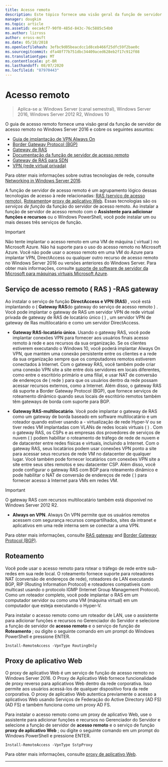 ```yaml
---
title: Acesso remoto
description: Este tópico fornece uma visão geral da função de servidor de acesso remoto no Windows Server 2016.
manager: dougkim
ms.topic: article
ms.assetid: eeca4cf7-90f0-485d-843c-76c5885c54b0
ms.author: lizross
author: eross-msft
ms.date: 05/18/2018
ms.openlocfilehash: 3efbc9d05beacdcc1d8ceb466f25dfc59f2bae0c
ms.sourcegitcommit: dfa48f77b751dbc34409aced628eb2f17c912f08
ms.translationtype: MT
ms.contentlocale: pt-BR
ms.lasthandoff: 08/07/2020
ms.locfileid: "87970443"
---
```

# <a name="remote-access"></a>Acesso remoto

>Aplica-se a: Windows Server (canal semestral), Windows Server 2016, Windows Server 2012 R2, Windows 10

O guia de acesso remoto fornece uma visão geral da função de servidor de acesso remoto no Windows Server 2016 e cobre os seguintes assuntos:

- [Guia de implantação de VPN Always On](vpn/always-on-vpn/deploy/always-on-vpn-deploy.md)
- [Border Gateway Protocol &#40;BGP&#41;](bgp/Border-Gateway-Protocol-BGP.md)
- [Gateway de RAS](ras-gateway/RAS-Gateway.md)
- [Documentação da função de servidor de acesso remoto](ras/Remote-Access-Server-Role-Documentation.md)
- [Gateway de RAS para SDN](../../networking/sdn/technologies/network-function-virtualization/RAS-Gateway-for-SDN.md)
- [VPN (rede virtual privada)](vpn/vpn-top.md)

Para obter mais informações sobre outras tecnologias de rede, consulte [Networking in Windows Server 2016](../../networking/index.yml).

A função de servidor de acesso remoto é um agrupamento lógico dessas tecnologias de acesso à rede relacionadas: [RAS (serviço de acesso remoto)](#bkmk_da), [Roteamento](#bkmk_rras)e [proxy de aplicativo Web](#bkmk_proxy). Essas tecnologias são os *serviços de função* da função do servidor de acesso remoto. Ao instalar a função de servidor de acesso remoto com o **Assistente para adicionar funções e recursos** ou o Windows PowerShell, você pode instalar um ou mais desses três serviços de função.

>[!IMPORTANT]
>Não tente implantar o acesso remoto em uma VM de máquina \( virtual \) no Microsoft Azure. Não há suporte para o uso do acesso remoto no Microsoft Azure. Você não pode usar o acesso remoto em uma VM do Azure para implantar VPN, DirectAccess ou qualquer outro recurso de acesso remoto no Windows Server 2016 ou versões anteriores do Windows Server. Para obter mais informações, consulte [suporte de software de servidor da Microsoft para máquinas virtuais Microsoft Azure](https://support.microsoft.com/help/2721672/microsoft-server-software-support-for-microsoft-azure-virtual-machines).

## <a name="remote-access-service-ras---ras-gateway"></a><a name="bkmk_da"></a>Serviço de acesso remoto \( RAS \) -RAS gateway

Ao instalar o serviço de função **DirectAccess e VPN (RAS)** , você está implantando o \( **Gateway RAS**do gateway do serviço de acesso remoto \) . Você pode implantar o gateway de RAS um servidor VPN de rede virtual privada de gateway de RAS de locatário único \( \) , um servidor VPN de gateway de Ras multilocatário e como um servidor DirectAccess.

- **Gateway RAS-locatário único**. Usando o gateway RAS, você pode implantar conexões VPN para fornecer aos usuários finais acesso remoto à rede e aos recursos da sua organização. Se os clientes estiverem executando o Windows 10, você poderá implantar Always On VPN, que mantém uma conexão persistente entre os clientes e a rede da sua organização sempre que os computadores remotos estiverem conectados à Internet. Com o gateway RAS, você também pode criar uma conexão VPN site a site entre dois servidores em locais diferentes, como entre o escritório primário e uma filial, e usar NAT de conversão de endereços de \( rede \) para que os usuários dentro da rede possam acessar recursos externos, como a Internet. Além disso, o gateway RAS dá suporte a Border Gateway Protocol (BGP), que fornece serviços de roteamento dinâmico quando seus locais de escritório remotos também têm gateways de borda com suporte para BGP.

- **Gateway RAS-multilocatário**. Você pode implantar o gateway de RAS como um gateway de borda baseado em software multilocatário e um roteador quando estiver usando a \- virtualização de rede Hyper-V ou se tiver redes VM implantadas com VLANs de redes locais virtuais \( \) . Com o gateway RAS, os CSPs e as empresas dos provedores de serviços de nuvem \( \) podem habilitar o roteamento de tráfego de rede de nuvem e de datacenter entre redes físicas e virtuais, incluindo a Internet. Com o gateway RAS, seus locatários podem usar conexões VPN ponto a site para acessar seus recursos de rede VM no datacenter de qualquer lugar. Você também pode fornecer locatários com conexões VPN site a site entre seus sites remotos e seu datacenter CSP. Além disso, você pode configurar o gateway RAS com BGP para roteamento dinâmico e pode habilitar o NAT de conversão de endereços de rede \( \) para fornecer acesso à Internet para VMs em redes VM.

>[!IMPORTANT]
> O gateway RAS com recursos multilocatário também está disponível no Windows Server 2012 R2.

- **Always on VPN**. Always On VPN permite que os usuários remotos acessem com segurança recursos compartilhados, sites da intranet e aplicativos em uma rede interna sem se conectar a uma VPN.

Para obter mais informações, consulte [RAS gateway](ras-gateway/RAS-Gateway.md) and [Border Gateway Protocol (BGP)](bgp/Border-Gateway-Protocol-BGP.md).

## <a name="routing"></a><a name="bkmk_rras"></a>Roteamento

Você pode usar o acesso remoto para rotear o tráfego de rede entre sub-redes em sua rede local. O roteamento fornece suporte para roteadores NAT (conversão de endereços de rede), roteadores de LAN executando BGP, RIP (Routing Information Protocol) e roteadores compatíveis com multicast usando o protocolo IGMP (Internet Group Management Protocol). Como um roteador completo, você pode implantar o RAS em um computador servidor ou como uma VM (máquina virtual) em um computador que esteja executando o Hyper-V.

Para instalar o acesso remoto como um roteador de LAN, use o assistente para adicionar funções e recursos no Gerenciador do Servidor e selecione a função de servidor de **acesso remoto** e o serviço de função de **Roteamento** ; ou digite o seguinte comando em um prompt do Windows PowerShell e pressione ENTER.

```
Install-RemoteAccess -VpnType RoutingOnly
```

## <a name="web-application-proxy"></a><a name="bkmk_proxy"></a>Proxy de aplicativo Web

O proxy de aplicativo Web é um serviço de função de acesso remoto no Windows Server 2016. O Proxy de Aplicativo Web fornece funcionalidade de proxy reverso para aplicativos Web dentro da rede corporativa. Isso permite aos usuários acessá-los de qualquer dispositivo fora da rede corporativa. O proxy de aplicativo Web autentica previamente o acesso a aplicativos Web usando Serviços de Federação do Active Directory (AD FS) (AD FS) e também funciona como um proxy AD FS.

Para instalar o acesso remoto como um proxy de aplicativo Web, use o assistente para adicionar funções e recursos no Gerenciador do Servidor e selecione a função de servidor de **acesso remoto** e o serviço de função **proxy de aplicativo Web** ; ou digite o seguinte comando em um prompt do Windows PowerShell e pressione ENTER.

```
Install-RemoteAccess -VpnType SstpProxy
```

Para obter mais informações, consulte [proxy de aplicativo Web](./web-application-proxy/web-application-proxy-windows-server.md).


---
